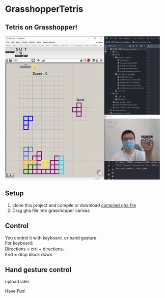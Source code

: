 # GrasshopperTetris

## Tetris on Grasshopper!
![when palying with hand](readme_img/TetrisPlaying.gif "when palying with hand")

## Setup
1. clone this project and compile or download [compiled gha file](https://github.com/LaVieon/GrasshopperTetris/releases/tag/gha)
2. Drag gha file into grasshopper canvas

## Control
You control it with keyboard.  or hand gesture.  
For keyboard:  
Directions = ctrl + directions，  
End = drop block down.


## Hand gesture control
upload later



Have Fun!
